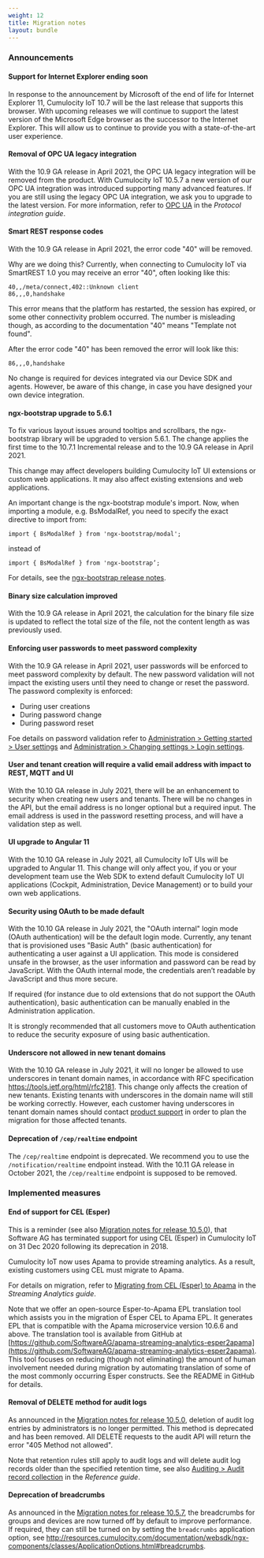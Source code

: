 ```yaml
---
weight: 12
title: Migration notes
layout: bundle
---
```


### Announcements

#### Support for Internet Explorer ending soon

In response to the announcement by Microsoft of the end of life for Internet Explorer 11, Cumulocity IoT 10.7 will be the last release that supports this browser. With upcoming releases we will continue to support the latest version of the Microsoft Edge browser as the successor to the Internet Explorer. This will allow us to continue to provide you with a state-of-the-art user experience.

#### Removal of OPC UA legacy integration

With the 10.9 GA release in April 2021, the OPC UA legacy integration will be removed from the product. With Cumulocity IoT 10.5.7 a new version of our OPC UA integration was introduced supporting many advanced features. If you are still using the legacy OPC UA integration, we ask you to upgrade to the latest version. For more information, refer to [OPC UA](https://cumulocity.com/guides/10.7.0/protocol-integration/opcua) in the *Protocol integration guide*.

#### Smart REST response codes

With the 10.9 GA release in April 2021, the error code "40" will be removed.  

Why are we doing this?  Currently, when connecting to Cumulocity IoT via SmartREST 1.0 you may receive an error "40", often looking like this:

	40,,/meta/connect,402::Unknown client
	86,,,0,handshake

This error means that the platform has restarted, the session has expired, or some other connectivity problem occurred. The number is misleading though, as according to the documentation "40" means "Template not found".

After the error code "40" has been removed the error will look like this:

	86,,,0,handshake

No change is required for devices integrated via our Device SDK and agents. However, be aware of this change, in case you have designed your own device integration.


#### ngx-bootstrap upgrade to 5.6.1

To fix various layout issues around tooltips and scrollbars, the ngx-bootstrap library will be upgraded to version 5.6.1. The change applies the first time to the 10.7.1 Incremental release and to the 10.9 GA release in April 2021.

This change may affect developers building Cumulocity IoT UI extensions or custom web applications. It may also affect existing extensions and web applications.

An important change is the ngx-bootstrap module's import. Now, when importing a module, e.g. BsModalRef, you need to specify the exact directive to import from:

	import { BsModalRef } from 'ngx-bootstrap/modal';

instead of

	import { BsModalRef } from 'ngx-bootstrap’;

For details, see the [ngx-bootstrap release notes](https://github.com/valor-software/ngx-bootstrap/releases).

#### Binary size calculation improved

With the 10.9 GA release in April 2021, the calculation for the binary file size is updated to reflect the total size of the file, not the content length as was previously used.  

#### Enforcing user passwords to meet password complexity

With the 10.9 GA release in April 2021, user passwords will be enforced to meet password complexity by default. The new password validation will not impact the existing users until they need to change or reset the password.
The password complexity is enforced:

* During user creations
* During password change
* During password reset

Foe details on password validation refer to [Administration > Getting started > User settings](https://cumulocity.com/guides/10.7.0/users-guide/getting-started/#user-settings) and [Administration > Changing settings > Login settings](https://cumulocity.com/guides/10.7.0/users-guide/administration/#login-settings).


#### User and tenant creation will require a valid email address with impact to REST, MQTT and UI

With the 10.10 GA release in July 2021, there will be an enhancement to security when creating new users and tenants. There will be no changes in the API, but the email address is no longer optional but a required input. The email address is used in the password resetting process, and will have a validation step as well.


#### UI upgrade to Angular 11

With the 10.10 GA release in July 2021, all Cumulocity IoT UIs will be upgraded to Angular 11. This change will only affect you, if you or your development team use the Web SDK to extend default Cumulocity IoT UI applications (Cockpit, Administration, Device Management) or to build your own web applications.

#### Security using OAuth to be made default

With the 10.10 GA release in July 2021, the "OAuth internal" login mode (OAuth authentication) will be the default login mode. Currently, any tenant that is provisioned uses "Basic Auth" (basic authentication) for authenticating a user against a UI application. This mode is considered unsafe in the browser, as the user information and password can be read by JavaScript. With the OAuth internal mode, the credentials aren’t readable by JavaScript and thus more secure.  

If required (for instance due to old extensions that do not support the OAuth authentication), basic authentication can be manually enabled in the Administration application.

It is strongly recommended that all customers move to OAuth authentication to reduce the security exposure of using basic authentication.

#### Underscore not allowed in new tenant domains

With the 10.10 GA release in July 2021, it will no longer be allowed to use underscores in tenant domain names, in accordance with RFC specification https://tools.ietf.org/html/rfc2181. This change only affects the creation of new tenants. Existing tenants with underscores in the domain name will still be working correctly. However, each customer having underscores in tenant domain names should contact [product support](https://cumulocity.com/guides/10.7.0/about-doc/contacting-support/) in order to plan the migration for those affected tenants.

#### Deprecation of `/cep/realtime` endpoint

The `/cep/realtime` endpoint is deprecated. We recommend you to use the `/notification/realtime` endpoint instead. With the 10.11 GA release in October 2021, the `/cep/realtime` endpoint is supposed to be removed.


### Implemented measures

#### End of support for CEL (Esper)

This is a reminder (see also [Migration notes for release 10.5.0](/release-10-5-0/migration-10-5-0)), that Software AG has terminated support for using CEL (Esper) in Cumulocity IoT on 31 Dec 2020 following its deprecation in 2018.

Cumulocity IoT now uses Apama to provide streaming analytics. As a result, existing customers using CEL must migrate to Apama.

For details on migration, refer to [Migrating from CEL (Esper) to Apama](https://cumulocity.com/guides/10.7.0/apama/overview-analytics/#migrate-from-esper) in the *Streaming Analytics guide*.

Note that we offer an open-source Esper-to-Apama EPL translation tool which assists you in the migration of Esper CEL to Apama EPL. It generates EPL that is compatible with the Apama microservice version 10.6.6 and above. The translation tool is available from GitHub at [https://github.com/SoftwareAG/apama-streaming-analytics-esper2apama](https://github.com/SoftwareAG/apama-streaming-analytics-esper2apama). This tool focuses on reducing (though not eliminating) the amount of human involvement needed during migration by automating translation of some of the most commonly occurring Esper constructs. See the README in GitHub for details.

#### Removal of DELETE method for audit logs

As announced in the [Migration notes for release 10.5.0](/release-10-5-0/migration-10-5-0), deletion of audit log entries by administrators is no longer permitted. This method is deprecated and has been removed. All DELETE requests to the audit API will return the error "405 Method not allowed".

Note that retention rules still apply to audit logs and will delete audit log records older than the specified retention time, see also [Auditing > Audit record collection](https://cumulocity.com/guides/10.7.0/reference/auditing/#audit-record-collection) in the *Reference guide*.

#### Deprecation of breadcrumbs

As announced in the [Migration notes for release 10.5.7](/release-10-5-7/migration-10-5-7), the breadcrumbs for groups and devices are now turned off by default to improve performance. If required, they can still be turned on by setting the `breadcrumbs` application option, see http://resources.cumulocity.com/documentation/websdk/ngx-components/classes/ApplicationOptions.html#breadcrumbs.
